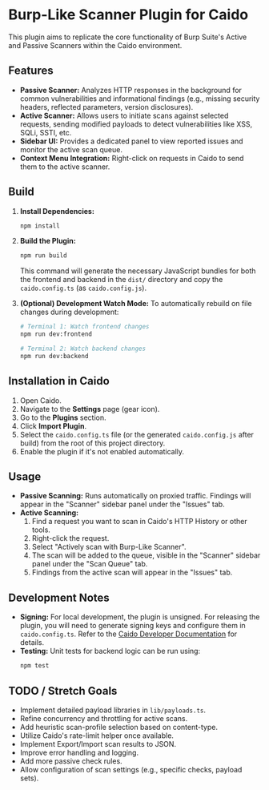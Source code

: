 # Burp-Like Scanner Plugin for Caido

This plugin aims to replicate the core functionality of Burp Suite's Active and Passive Scanners within the Caido environment.

## Features

*   **Passive Scanner:** Analyzes HTTP responses in the background for common vulnerabilities and informational findings (e.g., missing security headers, reflected parameters, version disclosures).
*   **Active Scanner:** Allows users to initiate scans against selected requests, sending modified payloads to detect vulnerabilities like XSS, SQLi, SSTI, etc.
*   **Sidebar UI:** Provides a dedicated panel to view reported issues and monitor the active scan queue.
*   **Context Menu Integration:** Right-click on requests in Caido to send them to the active scanner.

## Build

1.  **Install Dependencies:**
    ```bash
    npm install
    ```

2.  **Build the Plugin:**
    ```bash
    npm run build
    ```
    This command will generate the necessary JavaScript bundles for both the frontend and backend in the `dist/` directory and copy the `caido.config.ts` (as `caido.config.js`).

3.  **(Optional) Development Watch Mode:**
    To automatically rebuild on file changes during development:
    ```bash
    # Terminal 1: Watch frontend changes
    npm run dev:frontend

    # Terminal 2: Watch backend changes
    npm run dev:backend
    ```

## Installation in Caido

1.  Open Caido.
2.  Navigate to the **Settings** page (gear icon).
3.  Go to the **Plugins** section.
4.  Click **Import Plugin**.
5.  Select the `caido.config.ts` file (or the generated `caido.config.js` after build) from the root of this project directory.
6.  Enable the plugin if it's not enabled automatically.

## Usage

*   **Passive Scanning:** Runs automatically on proxied traffic. Findings will appear in the "Scanner" sidebar panel under the "Issues" tab.
*   **Active Scanning:**
    1.  Find a request you want to scan in Caido's HTTP History or other tools.
    2.  Right-click the request.
    3.  Select "Actively scan with Burp-Like Scanner".
    4.  The scan will be added to the queue, visible in the "Scanner" sidebar panel under the "Scan Queue" tab.
    5.  Findings from the active scan will appear in the "Issues" tab.

## Development Notes

*   **Signing:** For local development, the plugin is unsigned. For releasing the plugin, you will need to generate signing keys and configure them in `caido.config.ts`. Refer to the [Caido Developer Documentation](https://developer.caido.io/guides/developer/signing) for details.
*   **Testing:** Unit tests for backend logic can be run using:
    ```bash
    npm test
    ```

## TODO / Stretch Goals

*   Implement detailed payload libraries in `lib/payloads.ts`.
*   Refine concurrency and throttling for active scans.
*   Add heuristic scan-profile selection based on content-type.
*   Utilize Caido's rate-limit helper once available.
*   Implement Export/Import scan results to JSON.
*   Improve error handling and logging.
*   Add more passive check rules.
*   Allow configuration of scan settings (e.g., specific checks, payload sets). 